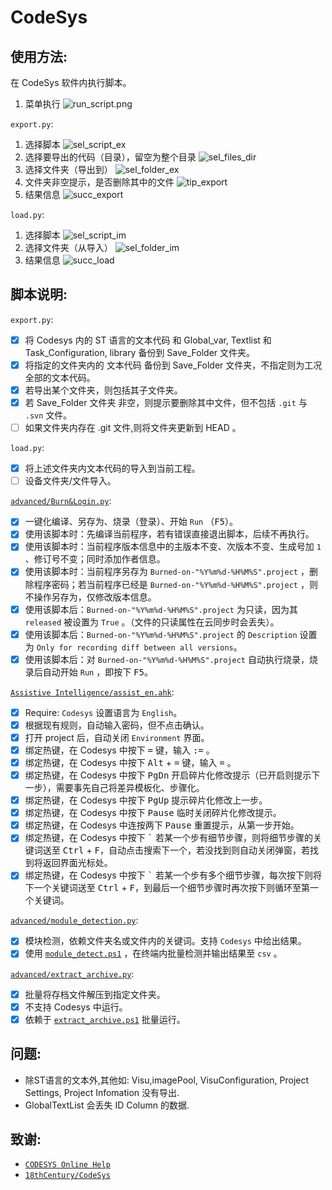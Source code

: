 # CodeSys

## 使用方法:

在 CodeSys 软件内执行脚本。

1. 菜单执行
   ![run_script.png](screenshots/run_script.png)

`export.py`:

1. 选择脚本
   ![sel_script_ex](screenshots/sel_script_ex.png)
2. 选择要导出的代码（目录），留空为整个目录
   ![sel_files_dir](screenshots/sel_files_dir.png)
3. 选择文件夹（导出到）
   ![sel_folder_ex](screenshots/sel_folder_ex.png)
4. 文件夹非空提示，是否删除其中的文件
   ![tip_export](screenshots/tip_export.png)
5. 结果信息
   ![succ_export](screenshots/succ_export.png)

`load.py`:

1. 选择脚本
   ![sel_script_im](screenshots/sel_script_im.png)
2. 选择文件夹（从导入）
   ![sel_folder_im](screenshots/sel_folder_im.png)
3. 结果信息
   ![succ_load](screenshots/succ_load.png)

## 脚本说明:

`export.py`:

- [x] 将 Codesys 内的 ST 语言的文本代码 和 Global_var, Textlist 和 Task_Configuration, library 备份到 Save_Folder 文件夹。
- [x] 将指定的文件夹内的 文本代码 备份到 Save_Folder 文件夹，不指定则为工况全部的文本代码。
- [x] 若导出某个文件夹，则包括其子文件夹。
- [x] 若 Save_Folder 文件夹 非空，则提示要删除其中文件，但不包括 `.git` 与 `.svn` 文件。
- [ ] 如果文件夹内存在 .git 文件,则将文件夹更新到 HEAD 。

`load.py`:

- [x] 将上述文件夹内文本代码的导入到当前工程。
- [ ] 设备文件夹/文件导入。

[`advanced/Burn&Login.py`](advanced/Burn&Login.py):

- [x] 一键化编译、另存为、烧录（登录）、开始 `Run` （<kbd>F5</kbd>）。
- [x] 使用该脚本时：先编译当前程序，若有错误直接退出脚本，后续不再执行。
- [x] 使用该脚本时：当前程序版本信息中的主版本不变、次版本不变、生成号加 `1` 、修订号不变；同时添加作者信息。
- [x] 使用该脚本时：当前程序另存为 `Burned-on-"%Y%m%d-%H%M%S".project` ，删除程序密码；若当前程序已经是
  `Burned-on-"%Y%m%d-%H%M%S".project` ，则不操作另存为，仅修改版本信息。
- [x] 使用该脚本后：`Burned-on-"%Y%m%d-%H%M%S".project` 为只读，因为其 `released` 被设置为 `True` 。（文件的只读属性在云同步时会丢失）。
- [x] 使用该脚本后：`Burned-on-"%Y%m%d-%H%M%S".project` 的 `Description` 设置为
  `Only for recording diff between all versions`。
- [x] 使用该脚本后：对 `Burned-on-"%Y%m%d-%H%M%S".project` 自动执行烧录，烧录后自动开始 `Run` ，即按下 <kbd>F5</kbd>。

[`Assistive Intelligence/assist_en.ahk`](Assistive%20Intelligence/assist_en.ahk):

- [x] Require: `Codesys` 设置语言为 `English`。
- [x] 根据现有规则，自动输入密码，但不点击确认。
- [x] 打开 project 后，自动关闭 `Environment` 界面。
- [x] 绑定热键，在 Codesys 中按下 <kbd>=</kbd> 键，输入 <kbd>:=</kbd> 。
- [x] 绑定热键，在 Codesys 中按下 <kbd>Alt</kbd> + <kbd>=</kbd> 键，输入 <kbd>=</kbd> 。
- [x] 绑定热键，在 Codesys 中按下 <kbd>PgDn</kbd> 开启碎片化修改提示（已开启则提示下一步），需要事先自己将差异模板化、步骤化。
- [x] 绑定热键，在 Codesys 中按下 <kbd>PgUp</kbd> 提示碎片化修改上一步。
- [x] 绑定热键，在 Codesys 中按下 <kbd>Pause</kbd> 临时关闭碎片化修改提示。
- [x] 绑定热键，在 Codesys 中连按两下 <kbd>Pause</kbd> 重置提示，从第一步开始。
- [x] 绑定热键，在 Codesys 中按下 <kbd>`</kbd> 若某一个步有细节步骤，则将细节步骤的关键词送至 <kbd>Ctrl</kbd> + <kbd>
  F</kbd>，自动点击搜索下一个，若没找到则自动关闭弹窗，若找到将返回界面光标处。
- [x] 绑定热键，在 Codesys 中按下 <kbd>`</kbd> 若某一个步有多个细节步骤，每次按下则将下一个关键词送至 <kbd>Ctrl</kbd> + <kbd>
  F</kbd>，到最后一个细节步骤时再次按下则循环至第一个关键词。

[`advanced/module_detection.py`](advanced/module_detection.py):

- [x] 模块检测，依赖文件夹名或文件内的关键词。支持 `Codesys` 中给出结果。
- [x] 使用 [`module_detect.ps1`](advanced/module_detect.ps1) ，在终端内批量检测并输出结果至 `csv` 。

[`advanced/extract_archive.py`](advanced/extract_archive.py):

- [x] 批量将存档文件解压到指定文件夹。
- [x] 不支持 Codesys 中运行。
- [x] 依赖于 [`extract_archive.ps1`](advanced/extract_archive.ps1) 批量运行。

## 问题:

- 除ST语言的文本外,其他如: Visu,imagePool, VisuConfiguration, Project Settings, Project Infomation 没有导出.
- GlobalTextList 会丢失 ID Column 的数据.

## 致谢:

- [`CODESYS Online Help`](https://help.codesys.com/webapp/System;product=ScriptEngine)
- [`18thCentury/CodeSys`](https://github.com/18thCentury/CodeSys)